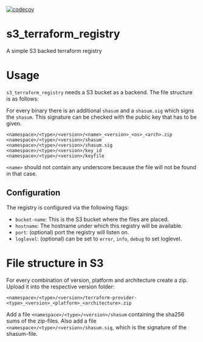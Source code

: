 [![codecov](https://codecov.io/gh/mdreem/s3_terraform_registry/branch/master/graph/badge.svg?token=33R19vS2kL)](https://codecov.io/gh/mdreem/s3_terraform_registry)

# s3_terraform_registry
A simple S3 backed terraform registry

# Usage

`s3_terraform_registry` needs a S3 bucket as a backend. The file structure is as follows:

For every binary there is an additional `shasum` and a `shasum.sig` which signs the `shasum`.
This signature can be checked with the public key that has to be given.
```text
<namespace>/<type>/<version>/<name>_<version>_<os>_<arch>.zip
<namespace>/<type>/<version>/shasum
<namespace>/<type>/<version>/shasum.sig
<namespace>/<type>/<version>/key_id
<namespace>/<type>/<version>/keyfile
```

`<name>` should not contain any underscore because the file will not be found in that case.

## Configuration

The registry is configured via the following flags:

- `bucket-name`: This is the S3 bucket where the files are placed.
- `hostname`: The hostname under which this registry will be available.
- `port`: (optional) port the registry will listen on.
- `loglevel`: (optional) can be set to `error`, `info`, `debug` to set loglevel.

# File structure in S3

For every combination of version, platform and architecture create a zip. Upload it into the respective
version folder:

```text
<namespace>/<type>/<version>/terraform-provider-<type>_<version>_<platform>_<architecture>.zip
```

Add a file `<namespace>/<type>/<version>/shasum` containing the sha256 sums of the zip-files. Also add
a file `<namespace>/<type>/<version>/shasum.sig`, which is the signature of the shasum-file. 
